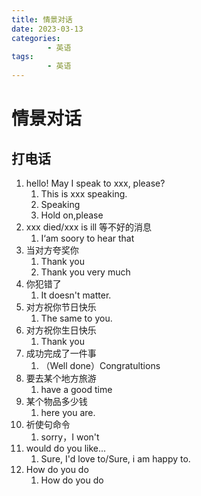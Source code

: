 ```yaml
---
title: 情景对话
date: 2023-03-13
categories:
        - 英语
tags:
        - 英语
---
```


# 情景对话

## 打电话

1. hello! May I speak to xxx, please?
   1. This is xxx speaking.
   2. Speaking 
   3. Hold on,please
2. xxx died/xxx is ill 等不好的消息
   1. I‘am soory to hear that
3. 当对方夸奖你
   1. Thank you
   2. Thank you very much
4. 你犯错了
   1. It doesn't matter.
5. 对方祝你节日快乐
   1. The same to you.
6. 对方祝你生日快乐
   1. Thank you
7. 成功完成了一件事
   1. （Well done）Congratultions
8. 要去某个地方旅游
   1. have a good time
9. 某个物品多少钱
   1. here you are.
10. 祈使句命令
    1. sorry，I won't
11. would do you like...
    1. Sure, I'd love to/Sure, i am happy to.
12. How do you do
    1. How do you do